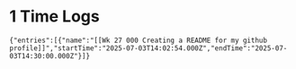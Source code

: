 # 1 Time Logs

```simple-time-tracker
{"entries":[{"name":"[[Wk 27 000 Creating a README for my github profile]]","startTime":"2025-07-03T14:02:54.000Z","endTime":"2025-07-03T14:30:00.000Z"}]}
```

